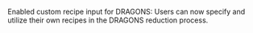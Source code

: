 Enabled custom recipe input for DRAGONS: Users can now specify and utilize their own recipes in the DRAGONS reduction process.